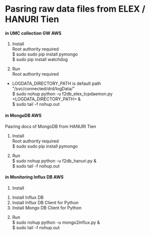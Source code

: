 # Pasring raw data files from ELEX / HANURI Tien

#### in UMC collection GW AWS 
1. Install  
Root authority required  
$ sudo sudo pip install pymongo  
$ sudo pip install watchdog

2. Run  
Root authority required 
* LOGDATA_DIRECTORY_PATH is default path "/svc/connected/drd/logData/"  
$ sudo nohup python -u f2db_elex_tcpdaemon.py <LOGDATA_DIRECTORY_PATH> &  
$ sudo tail -f nohup.out  

#### in MongoDB AWS 
Pasring docs of MongoDB from HANURI Tien  
1. Install  
Root authority required  
$ sudo sudo pip install pymongo  

2. Run  
$ sudo nohup python -u f2db_hanuri.py &  
$ sudo tail -f nohup.out  

#### in Monitoring Influx DB AWS
1. Install  
1) Install Influx DB  
2) Install Influx DB Client for Python  
3) Install Mongo DB Client for Python  

2. Run  
$ sudo nohup python -u mongo2influx.py &  
$ sudo tail -f nohup.out  
